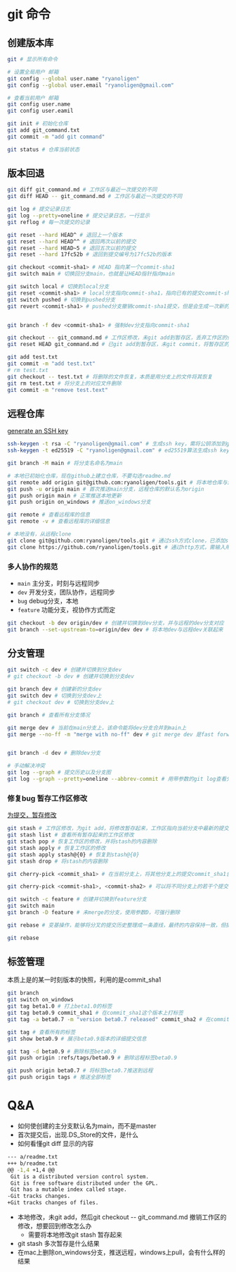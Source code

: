 # git 命令
## 创建版本库
```bash
git # 显示所有命令

# 设置全局用户 邮箱
git config --global user.name "ryanoligen"
git config --global user.email "ryanoligen@gmail.com"

# 查看当前用户 邮箱
git config user.name
git config user.eamil

git init # 初始化仓库
git add git_command.txt
git commit -m "add git command"

git status # 仓库当前状态
```
## 版本回退
```bash
git diff git_command.md # 工作区与最近一次提交的不同
git diff HEAD -- git_command.md # 工作区与最近一次提交的不同

git log # 提交记录日志
git log --pretty=oneline # 提交记录日志，一行显示
git reflog # 每一次提交的记录

git reset --hard HEAD^ # 退回上一个版本
git reset --hard HEAD^^ # 退回两次以前的提交
git reset --hard HEAD~5 # 退回五次以前的提交
git reset --hard 17fc52b # 退回到提交编号为17fc52b的版本

git checkout <commit-sha1> # HEAD 指向某一个commit-sha1
git switch main # 切换回分支main，也就是让HEAD指针指向main

git switch local # 切换到local分支
git reset <commit-sha1> # local分支指向commit-sha1，指向已有的提交commit-sha1
git switch pushed # 切换到pushed分支
git revert <commit-sha1> # pushed分支撤销commit-sha1提交，但是会生成一次新的提交，提交内容即删除commit-sha1提交的内容


git branch -f dev <commit-sha1> # 强制dev分支指向commit-sha1

git checkout -- git_command.md # 工作区修改，未git add到暂存区，丢弃工作区的修改，相当于退回到最近一次提交的版本
git reset HEAD git_command.md # 已git add到暂存区，未git commit，将暂存区的修改撤销，放回工作区，若要将工作区的修改丢弃，需用上面一条命令

git add test.txt
git commit -m "add test.txt"
# rm test.txt
git checkout -- test.txt # 将删除的文件恢复，本质是用分支上的文件将其恢复
git rm test.txt # 将分支上的对应文件删除
git commit -m "remove test.text"

```

## 远程仓库
[generate an SSH key](https://docs.github.com/en/github/authenticating-to-github/generating-a-new-ssh-key-and-adding-it-to-the-ssh-agent)
```bash
ssh-keygen -t rsa -C "ryanoligen@gmail.com" # 生成ssh key，需将公钥添加到github中
ssh-keygen -t ed25519 -C "ryanoligen@gmail.com" # ed25519算法生成ssh key

git branch -M main # 将分支名命名为main

# 本地已初始化仓库，现在github上建立仓库，不要勾选readme.md
git remote add origin git@github.com:ryanoligen/tools.git # 将本地仓库与远程做连接
git push -u origin main # 首次推送main分支，远程仓库的默认名为origin
git push origin main # 正常推送本地更新
git push origin on_windows # 推送on_windows分支

git remote # 查看远程库的信息
git remote -v # 查看远程库的详细信息

# 本地没有，从远程clone
git clone git@github.com:ryanoligen/tools.git # 通过ssh方式clone，已添加ssh key，可以放心使用
git clone https://github.com/ryanoligen/tools.git # 通过http方式，需输入用户名密码

```
### 多人协作的规范
- `main` 主分支，时刻与远程同步
- `dev` 开发分支，团队协作，远程同步
- `bug` debug分支，本地
- `feature` 功能分支，视协作方式而定
```bash
git checkout -b dev origin/dev # 创建并切换到dev分支，并与远程的dev分支对应
git branch --set-upstream-to=origin/dev dev # 将本地dev与远程dev关联起来

```

## 分支管理
```bash
git switch -c dev # 创建并切换到分支dev
# git checkout -b dev # 创建并切换到分支dev

git branch dev # 创建新的分支dev
git switch dev # 切换到分支dev上
# git checkout dev # 切换到分支dev上

git branch # 查看所有分支情况

git merge dev # 当前在main分支上，该命令能将dev分支合并到main上
git merge --no-ff -m "merge with no-ff" dev # git merge dev 是fast forward模式合并，参数no-ff，非fast forward合并，在保留dev分支上的提交的基础上会增加一次新的提交，可通过git log --graph查看ff与no-ff的区别


git branch -d dev # 删除dev分支

# 手动解决冲突
git log --graph # 提交历史以及分支图
git log --graph --pretty=oneline --abbrev-commit # 用带参数的git log查看分支合并的情况
```
### 修复bug 暂存工作区修改
[为提交，暂存修改](https://www.liaoxuefeng.com/wiki/896043488029600/900388704535136)
```bash
git stash # 工作区修改，为git add，将修改暂存起来，工作区指向当前分支中最新的提交
git stash list # 查看所有暂存起来的工作区修改
git stach pop # 恢复工作区的修改，并将stash的内容删除
git stash apply # 恢复工作区的修改
git stash apply stash@{0} # 恢复到stash@{0}
git stash drop # 将stash的内容删除

git cherry-pick <commit_sha1> # 在当前分支上，将其他分支上的提交commit_sha1合并过来，会生成一个新的提交

git cherry-pick <commit-sha1>, <commit-sha2> # 可以将不同分支上的若干个提交合并到当前分支上，生成新的提交，内容一致

git switch -c feature # 创建并切换到feature分支
git switch main
git branch -D feature # 未merge的分支，使用参数D，可强行删除

git rebase # 变基操作，能够将分叉的提交历史整理成一条直线，最终的内容保持一致，但提交的commit_sha1会改变

git rebase 
```
## 标签管理
本质上是的某一时刻版本的快照，利用的是commit_sha1
```bash
git branch
git switch on_windows
git tag beta1.0 # 打上beta1.0的标签
git tag beta0.9 commit_sha1 # 在commit_sha1这个版本上打标签
git tag -a beta0.7 -m "version beta0.7 released" commit_sha2 # 在commit_sha2这个版本上打标签，添加注释

git tag # 查看所有的标签
git show beta0.9 # 展示beta0.9版本的详细提交信息

git tag -d beta0.9 # 删除标签beta0.9
git push origin :refs/tags/beta0.9 # 删除远程标签beta0.9

git push origin beta0.7 # 将标签beta0.7推送到远程
git push origin tags # 推送全部标签
```

# Q&A
- 如何使创建的主分支默认名为main，而不是master
- 首次提交后，出现.DS_Store的文件，是什么
- 如何看懂git diff 显示的内容
```bash
--- a/readme.txt
+++ b/readme.txt
@@ -1,4 +1,4 @@
 Git is a distributed version control system.
 Git is free software distributed under the GPL.
 Git has a mutable index called stage.
-Git tracks changes.
+Git tracks changes of files.
```
- 本地修改，未git add，然后git checkout -- git_command.md 撤销工作区的修改，想要回到修改怎么办
	- 需要将本地修改git stash 暂存起来
- git stash 多次暂存是什么结果
- 在mac上删除on_windows分支，推送远程，windows上pull，会有什么样的结果